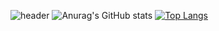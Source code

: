 ![header](https://capsule-render.vercel.app/api?type=transparent&color=grey&height=100&section=header&text=Hello&fontSize=30&fontAlign=15)
![Anurag's GitHub stats](https://github-readme-stats.vercel.app/api?username=vananaHope&show_icons=true&theme=dark)
[![Top Langs](https://github-readme-stats.vercel.app/api/top-langs/?username=vananaHope&layout=compact&theme=dark)](https://github.com/vananaHope/github-readme-stats)

